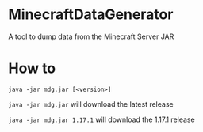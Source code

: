 # MinecraftDataGenerator
A tool to dump data from the Minecraft Server JAR

# How to
`java -jar mdg.jar [<version>]`

`java -jar mdg.jar` will download the latest release

`java -jar mdg.jar 1.17.1` will download the 1.17.1 release
